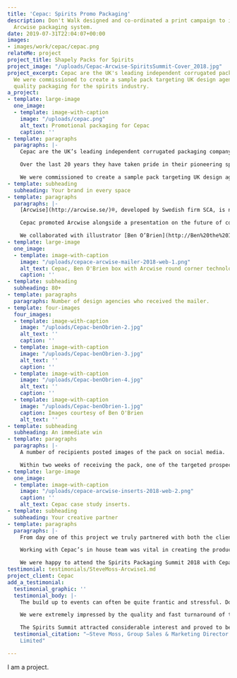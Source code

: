 ```yaml
---
title: 'Cepac: Spirits Promo Packaging'
description: Don't Walk designed and co-ordinated a print campaign to introduce the
  Arcwise packaging system.
date: 2019-07-31T22:04:07+00:00
images:
- images/work/cepac/cepac.png
relateMe: project
project_title: Shapely Packs for Spirits
project_image: "/uploads/Cepac-Arcwise-SpiritsSummit-Cover_2018.jpg"
project_excerpt: Cepac are the UK's leading independent corrugated packaging company.
  We were commissioned to create a sample pack targeting UK design agencies promoting
  quality packaging for the spirits industry.
a_project:
- template: large-image
  one_image:
  - template: image-with-caption
    image: "/uploads/cepac.png"
    alt_text: Promotional packaging for Cepac
    caption: ''
- template: paragraphs
  paragraphs: |-
    Cepac are the UK’s leading independent corrugated packaging company.

    Over the last 20 years they have taken pride in their pioneering spirit in state-of-the-art corrugate packaging. Like ourselves, Cepac believe collaboration is key to delivering results.

    We were commissioned to create a sample pack targeting UK design agencies promoting quality packaging for the spirits industry.
- template: subheading
  subheading: Your brand in every space
- template: paragraphs
  paragraphs: |-
    [Arcwise](http://arcwise.se/)®, developed by Swedish firm SCA, is new technology which allows corrugate cardboard to be formed in to rounded shapes without sacrificing quality or structural integrity.

    Cepac promoted Arcwise alongside a presentation on the future of corrugate at the Spirits Packaging Summit 2018. This promotional mailer served as an introduction of Cepac and Arcwise to UK design agencies and as an invite to the event itself.

    We collaborated with illustrator [Ben O’Brien](http://Ben%20the%20Illustrator%20https://bentheillustrator.com/), an industry veteran, to create illustrations of spirits bottles overlaid on curved shapes. Ben’s style lent itself well to corrugate print processes and we were confident in his ability to deliver on brief, on time and on budget.
- template: large-image
  one_image:
  - template: image-with-caption
    image: "/uploads/cepace-arcwise-mailer-2018-web-1.png"
    alt_text: Cepac, Ben O'Brien box with Arcwise round corner technology.
    caption: ''
- template: subheading
  subheading: 80+
- template: paragraphs
  paragraphs: Number of design agencies who received the mailer.
- template: four-images
  four_images:
  - template: image-with-caption
    image: "/uploads/Cepac-benObrien-2.jpg"
    alt_text: ''
    caption: ''
  - template: image-with-caption
    image: "/uploads/Cepac-benObrien-3.jpg"
    alt_text: ''
    caption: ''
  - template: image-with-caption
    image: "/uploads/Cepac-benObrien-4.jpg"
    alt_text: ''
    caption: ''
  - template: image-with-caption
    image: "/uploads/Cepac-benObrien-1.jpg"
    caption: Images courtesy of Ben O'Brien
    alt_text: ''
- template: subheading
  subheading: An immediate win
- template: paragraphs
  paragraphs: |-
    A number of recipients posted images of the pack on social media.

    Within two weeks of receiving the pack, one of the targeted prospects had contacted Cepac to discuss a live project.
- template: large-image
  one_image:
  - template: image-with-caption
    image: "/uploads/cepace-arcwise-inserts-2018-web-2.png"
    caption: ''
    alt_text: Cepac case study inserts.
- template: subheading
  subheading: Your creative partner
- template: paragraphs
  paragraphs: |-
    From day one of this project we truly partnered with both the client and our suggested collaborators.

    Working with Cepac’s in house team was vital in creating the product design and print of the mailer sample itself. Ben was in touch with Cepac from the very start of the project, which ensured his illustrations required very few amendments. SCA were more than happy to support our (no doubt difficult) requests for content and technical knowledge.

    We were happy to attend the Spirits Packaging Summit 2018 with Cepac and were excited and intrigued to witness the future possibilities for curved corrugated.
testimonial: testimonials/SteveMoss-Arcwise1.md
project_client: Cepac
add_a_testimonial:
  testimonial_graphic: ''
  testimonial_body: |-
    The build up to events can often be quite frantic and stressful. Don't Walk really rose to the challenge, achieving some impossible deadlines with calm efficiency.

    We were extremely impressed by the quality and fast turnaround of the work which was delivered by Stewart, Ben and Mark.

    The Spirits Summit attracted considerable interest and proved to be a great success. We were particularly impressed when one of the agencies made contact almost as soon as our mailer had hit their desk.
  testimonial_citation: "—Steve Moss, Group Sales & Marketing Director at Cepac Group
    Limited"

---
```

I am a project.